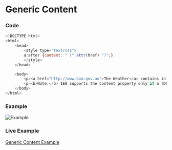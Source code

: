 # Generic Content

### Code


```javascript
<!DOCTYPE html>
<html>
	<head>
        <style type="text/css">
        a:after {content: " (" attr(href) ")";}
        </style>
	</head>

	<body>
		<p><a href="http://www.bom.gov.au">The Weather</a> contains info about weather.</p>
		<p><b>Note:</b> IE8 supports the content property only if a !DOCTYPE is specified.</p>
	</body>
</html>
```

### Example

![Example](https://github.com/samuelMeddows/code-reference/blob/master/HTML5/screenshots/GenericContent1.PNG)

### Live Example
[Generic Content Example](https://html5-css-javascript-examples.azurewebsites.net/HTML5/GenericContent.html "Generic Content Example")

